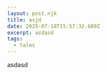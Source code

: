 ```yaml
---
layout: post.njk
title: asjd
date: 2025-07-18T15:57:32.689Z
excerpt: asdasd
tags:
  - tales
---
```

asdasd